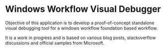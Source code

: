 # Windows Workflow Visual Debugger
Objective of this application is to develop a proof-of-concept standalone visual debugging tool for a windows workflow foundation based workflow.

It is a work in progress and is based on various blog posts, stackoverflow discussions and official samples from Microsoft. 
